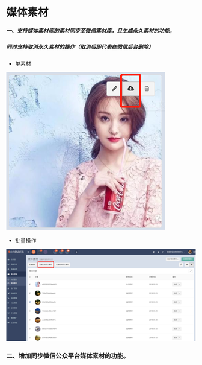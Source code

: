 # 媒体素材

##### 一、支持媒体素材库的素材同步至微信素材库，且生成永久素材的功能，

##### 同时支持取消永久素材的操作（取消后即代表在微信后台删除）

* 单素材

![](/assets/1532336464%281%29.jpg)

* 批量操作

![](/assets/1532336668.jpg)

### 二、增加同步微信公众平台媒体素材的功能。




